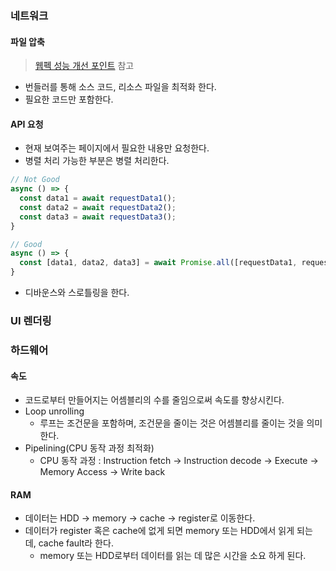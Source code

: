 ### 네트워크
#### 파일 압축
> [웹펙 성능 개선 포인트](웹펙-성능-개선-포인트) 참고

- 번들러를 통해 소스 코드, 리소스 파일을 최적화 한다.
- 필요한 코드만 포함한다.

#### API 요청
- 현재 보여주는 페이지에서 필요한 내용만 요청한다.
- 병렬 처리 가능한 부분은 병렬 처리한다.
```js
// Not Good
async () => {
  const data1 = await requestData1();
  const data2 = await requestData2();
  const data3 = await requestData3();
}

// Good
async () => {
  const [data1, data2, data3] = await Promise.all([requestData1, requestData2, requestData3]);
}
```
- 디바운스와 스로틀링을 한다.

### UI 렌더링

### 하드웨어
#### 속도
- 코드로부터 만들어지는 어셈블리의 수를 줄임으로써 속도를 향상시킨다.
- Loop unrolling
  - 루프는 조건문을 포함하며, 조건문을 줄이는 것은 어셈블리를 줄이는 것을 의미한다.
- Pipelining(CPU 동작 과정 최적화)
  - CPU 동작 과정 :  Instruction fetch -> Instruction decode -> Execute -> Memory Access -> Write back

#### RAM
- 데이터는 HDD -> memory -> cache -> register로 이동한다.
- 데이터가 register 혹은 cache에 없게 되면 memory 또는 HDD에서 읽게 되는 데, cache fault라 한다.
  - memory 또는 HDD로부터 데이터를 읽는 데 많은 시간을 소요 하게 된다.